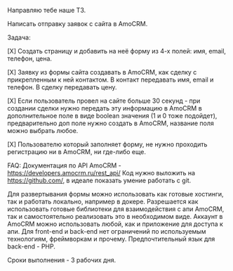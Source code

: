 Направляю тебе наше ТЗ.

Написать отправку заявок с сайта в AmoCRM.

Задача:

[X] Создать страницу и добавить на неё форму из 4-х полей: имя, email, телефон, цена.

[X] Заявку из формы сайта создавать в AmoCRM, как сделку с прикрепленным к ней контактом. В контакт передавать имя, email и телефон. В сделку передавать цену.

[X] Если пользователь провел на сайте больше 30 секунд - при создании сделки нужно передать эту информацию в AmoCRM в дополнительное поле в виде boolean значения (1 и 0 тоже подойдет), предварительно доп поле нужно создать в AmoCRM, название поля можно выбрать любое.

[X] Пользователю который заполняет форму, не нужно проходить регистрацию ни в AmoCRM, ни где-либо еще.

FAQ:
Документация по API AmoCRM - https://developers.amocrm.ru/rest_api/
Код нужно выложить на https://github.com/, в идеале показать умение работать с git.

Для развертывания формы можно использовать как готовые хостинги, так и работать локально, например в докере.
Разрешается как использовать готовые библиотеки для взаимодействия с апи AmoCRM, так и самостоятельно реализовать это в необходимом виде.
Аккаунт в AmoCRM можно использовать любой, как и приложение для доступа к апи.
Для front-end и back-end нет ограничений по используемым технологиям, фреймворкам и прочему. Предпочтительный язык для back-end - PHP.

Сроки выполнения - 3 рабочих дня.